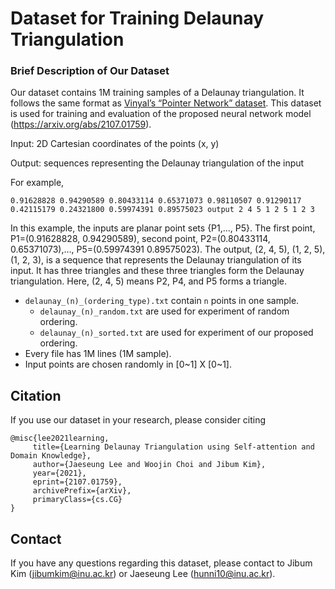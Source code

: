 # Dataset for Training Delaunay Triangulation


### Brief Description of Our Dataset

Our dataset contains 1M training samples of a Delaunay triangulation. It follows the same format as [Vinyal’s “Pointer Network” dataset](http://goo.gl/NDcOIG). This dataset is used for training and evaluation of the proposed neural network model (https://arxiv.org/abs/2107.01759).

Input: 2D Cartesian coordinates of the points (x, y)

Output: sequences representing the Delaunay triangulation of the input

For example,


    0.91628828 0.94290589 0.80433114 0.65371073 0.98110507 0.91290117 0.42115179 0.24321800 0.59974391 0.89575023 output 2 4 5 1 2 5 1 2 3

In this example, the inputs are planar point sets {P1,…, P5}. The first point, P1=(0.91628828, 0.94290589), second point, P2=(0.80433114, 0.65371073),…, P5=(0.59974391 0.89575023). The output, (2, 4, 5), (1, 2, 5), (1, 2, 3), is a sequence that represents the Delaunay triangulation of its input. It has three triangles and these three triangles form the Delaunay triangulation. Here, (2, 4, 5) means P2, P4, and P5 forms a triangle. 

* `delaunay_(n)_(ordering_type).txt` contain `n` points in one sample.
  * `delaunay_(n)_random.txt` are used for experiment of random ordering.
  * `delaunay_(n)_sorted.txt` are used for experiment of our proposed ordering.
* Every file has 1M lines (1M sample).
* Input points are chosen randomly in \[0\~1\] X \[0\~1\].

## Citation
If you use our dataset in your research, please consider citing

    @misc{lee2021learning,
         title={Learning Delaunay Triangulation using Self-attention and Domain Knowledge}, 
         author={Jaeseung Lee and Woojin Choi and Jibum Kim},
         year={2021},
         eprint={2107.01759},
         archivePrefix={arXiv},
         primaryClass={cs.CG}
    }
## Contact
If you have any questions regarding this dataset, please contact to Jibum Kim (jibumkim@inu.ac.kr) or Jaeseung Lee (hunni10@inu.ac.kr).
